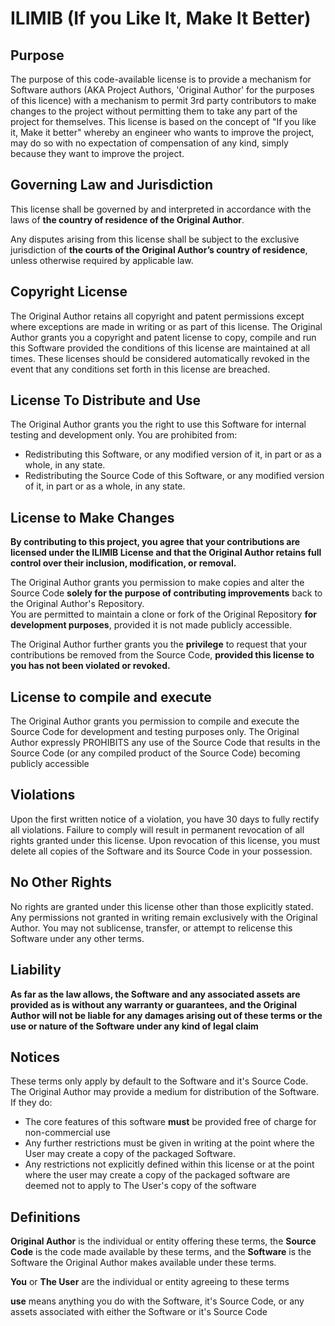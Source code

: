 # ILIMIB (If you Like It, Make It Better)

## Purpose
The purpose of this code-available license is to provide a mechanism for Software authors (AKA Project Authors, 'Original Author' for the purposes of this licence) with a mechanism to permit 3rd party contributors to make changes to the project without permitting them to take any part of the project for themselves.
This license is based on the concept of "If you like it, Make it better" whereby an engineer who wants to improve the project, may do so with no expectation of compensation of any kind, simply because they want to improve the project.

## Governing Law and Jurisdiction

This license shall be governed by and interpreted in accordance with the laws of **the country of residence of the Original Author**.  

Any disputes arising from this license shall be subject to the exclusive jurisdiction of **the courts of the Original Author’s country of residence**, unless otherwise required by applicable law.


## Copyright License

The Original Author retains all copyright and patent permissions except where exceptions are made in writing or as part of this license.
The Original Author grants you a copyright and patent license to copy, compile and run this Software provided the conditions of this license are maintained at all times.
These licenses should be considered automatically revoked in the event that any conditions set forth in this license are breached.

## License To Distribute and Use

The Original Author grants you the right to use this Software for internal testing and development only.
You are prohibited from:
- Redistributing this Software, or any modified version of it, in part or as a whole, in any state.
- Redistributing the Source Code of this Software, or any modified version of it, in part or as a whole, in any state.

## License to Make Changes

**By contributing to this project, you agree that your contributions are licensed under the ILIMIB License and that the Original Author retains full control over their inclusion, modification, or removal.**

The Original Author grants you permission to make copies and alter the Source Code **solely for the purpose of contributing improvements** back to the Original Author's Repository.  
You are permitted to maintain a clone or fork of the Original Repository **for development purposes**, provided it is not made publicly accessible.  

The Original Author further grants you the **privilege** to request that your contributions be removed from the Source Code, **provided this license to you has not been violated or revoked.**

## License to compile and execute

The Original Author grants you permission to compile and execute the Source Code for development and testing purposes only.
The Original Author expressly PROHIBITS any use of the Source Code that results in the Source Code (or any compiled product of the Source Code) becoming publicly accessible

## Violations
Upon the first written notice of a violation, you have 30 days to fully rectify all violations. Failure to comply will result in permanent revocation of all rights granted under this license.
Upon revocation of this license, you must delete all copies of the Software and its Source Code in your possession.

## No Other Rights
No rights are granted under this license other than those explicitly stated. Any permissions not granted in writing remain exclusively with the Original Author.
You may not sublicense, transfer, or attempt to relicense this Software under any other terms.

## Liability

**As far as the law allows, the Software and any associated assets are provided as is without any warranty or guarantees, and the Original Author will not be liable for any damages arising out of these terms or the use or nature of the Software under any kind of legal claim**

## Notices
These terms only apply by default to the Software and it's Source Code. The Original Author may provide a medium for distribution of the Software. If they do:
- The core features of this software **must** be provided free of charge for non-commercial use
- Any further restrictions must be given in writing at the point where the User may create a copy of the packaged Software.
- Any restrictions not explicitly defined within this license or at the point where the user may create a copy of the packaged software are deemed not to apply to The User's copy of the software

## Definitions

**Original Author** is the individual or entity offering these terms, the **Source Code** is the code made available by these terms, and the **Software** is the Software the Original Author makes available under these terms.

**You** or **The User** are the individual or entity agreeing to these terms

**use** means anything you do with the Software, it's Source Code, or any assets associated with either the Software or it's Source Code